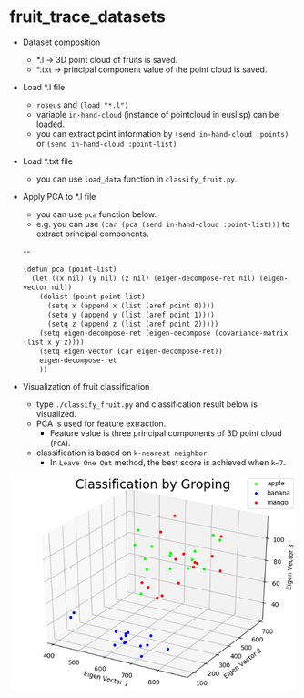 fruit_trace_datasets
====================

- Dataset composition
  - *.l   -> 3D point cloud of fruits is saved.
  - *.txt -> principal component value of the point cloud is saved.

- Load *.l file
  - `roseus` and `(load "*.l")`
  - variable `in-hand-cloud` (instance of pointcloud in euslisp) can be loaded.
  - you can extract point information by `(send in-hand-cloud :points)` or `(send in-hand-cloud :point-list)`

- Load *.txt file
  - you can use `load_data` function in `classify_fruit.py`.

- Apply PCA to *.l file
  - you can use `pca` function below.
  - e.g. you can use `(car (pca (send in-hand-cloud :point-list)))` to extract principal components.

  --
  ```
  (defun pca (point-list)
    (let ((x nil) (y nil) (z nil) (eigen-decompose-ret nil) (eigen-vector nil))
      (dolist (point point-list)
        (setq x (append x (list (aref point 0))))
        (setq y (append y (list (aref point 1))))
        (setq z (append z (list (aref point 2)))))
      (setq eigen-decompose-ret (eigen-decompose (covariance-matrix (list x y z))))
      (setq eigen-vector (car eigen-decompose-ret))
      eigen-decompose-ret
      ))
  ```

- Visualization of fruit classification
  - type `./classify_fruit.py` and classification result below is visualized.
  - PCA is used for feature extraction.
    - Feature value is three principal components of 3D point cloud (`PCA`).
  - classification is based on `k-nearest neighbor`.
    - In `Leave One Out` method, the best score is achieved when `k=7`.


![classification_visualization](classification.png)
